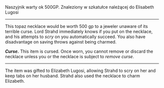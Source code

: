 Naszyjnik warty ok 500GP. Znaleziony w szkatułce należącej do Elisabeth Lugosi

----


This topaz necklace would be worth 500 gp to a jeweler unaware of its terrible curse. Lord Strahd immediately knows if you put on the necklace, and his attempts to _scry_ on you automatically succeed. You also have disadvantage on saving throws against being charmed.

**_Curse._** This item is cursed. Once worn, you cannot remove or discard the necklace unless you or the necklace is subject to _remove curse_.

---

The item was gifted to Elizabeth Lugosi, allowing Strahd to scry on her and keep tabs on her husband. Strahd also used the necklace to charm Elizabeth.
